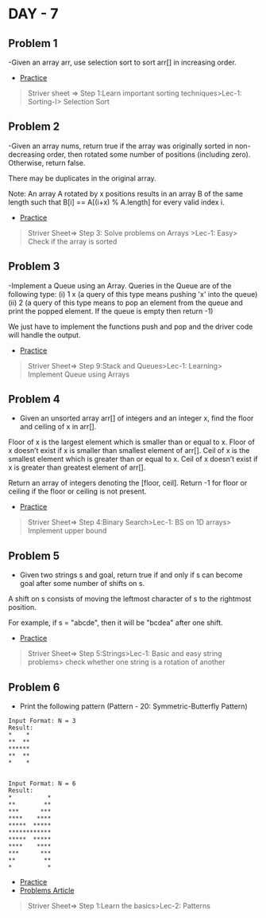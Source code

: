 # DAY - 7

## Problem 1
-Given an array arr, use selection sort to sort arr[] in increasing order.

- [Practice](https://www.geeksforgeeks.org/problems/selection-sort/1?utm_source=youtube&utm_medium=collab_striver_ytdescription&utm_campaign=selection-sort)

> Striver sheet => Step 1:Learn important sorting techniques>Lec-1: Sorting-I> Selection Sort 

## Problem 2
-Given an array nums, return true if the array was originally sorted in non-decreasing order, then rotated some number of positions (including zero). Otherwise, return false.

There may be duplicates in the original array.

Note: An array A rotated by x positions results in an array B of the same length such that B[i] == A[(i+x) % A.length] for every valid index i.

- [Practice](https://leetcode.com/problems/check-if-array-is-sorted-and-rotated/description/)

> Striver Sheet=> Step 3: Solve problems on Arrays >Lec-1: Easy> Check if the array is sorted


## Problem 3
-Implement a Queue using an Array. Queries in the Queue are of the following type:
(i) 1 x   (a query of this type means  pushing 'x' into the queue)
(ii) 2     (a query of this type means to pop an element from the queue and print the popped element. If the queue is empty then return -1)

We just have to implement the functions push and pop and the driver code will handle the output.

- [Practice](https://www.geeksforgeeks.org/problems/implement-queue-using-array/1?utm_source=youtube&utm_medium=collab_striver_ytdescription&utm_campaign=implement-queue-using-array)

> Striver Sheet=> Step 9:Stack and Queues>Lec-1: Learning> Implement Queue using Arrays

## Problem 4
- Given an unsorted array arr[] of integers and an integer x, find the floor and ceiling of x in arr[].

Floor of x is the largest element which is smaller than or equal to x. Floor of x doesn’t exist if x is smaller than smallest element of arr[].
Ceil of x is the smallest element which is greater than or equal to x. Ceil of x doesn’t exist if x is greater than greatest element of arr[].

Return an array of integers denoting the [floor, ceil]. Return -1 for floor or ceiling if the floor or ceiling is not present.

- [Practice](https://www.geeksforgeeks.org/problems/ceil-the-floor2802/1?utm_source=youtube&utm_medium=collab_striver_ytdescription&utm_campaign=ceil-the-floor)

> Striver Sheet=> Step 4:Binary Search>Lec-1: BS on 1D arrays> Implement upper bound

## Problem 5
- Given two strings s and goal, return true if and only if s can become goal after some number of shifts on s.

A shift on s consists of moving the leftmost character of s to the rightmost position.

For example, if s = "abcde", then it will be "bcdea" after one shift.
- [Practice](https://leetcode.com/problems/rotate-string/description/)


> Striver Sheet=> Step 5:Strings>Lec-1: Basic and easy string problems> check whether one string is a rotation of another

## Problem 6
- Print the following pattern (Pattern - 20: Symmetric-Butterfly Pattern)

```
Input Format: N = 3
Result: 
*    *
**  **
******
**  **
*    *


Input Format: N = 6
Result:   
*          *
**        **
***      ***
****    ****
*****  *****
************
*****  *****
****    ****
***      ***
**        **
*          *
```
- [Practice](https://www.naukri.com/code360/problems/symmetry_6581914?utm_source=youtube&utm_medium=affiliate&utm_campaign=striver_patternproblems)
- [Problems Article](https://takeuforward.org/strivers-a2z-dsa-course/must-do-pattern-problems-before-starting-dsa/)

> Striver Sheet=> Step 1:Learn the basics>Lec-2: Patterns

